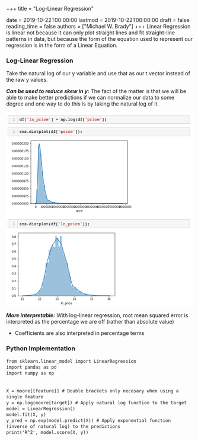 +++
title = "Log-Linear Regression"

date = 2019-10-22T00:00:00
lastmod = 2019-10-22T00:00:00
draft = false
reading_time = false
authors = ["Michael W. Brady"]
+++
Linear Regression is linear not because it can only plot straight lines and fit straight-line patterns in data, but because the form of the equation used to represent our regression is in the form of a Linear Equation.

### Log-Linear Regression

Take the natural log of our y variable and use that as our t vector instead of the raw y values.

***Can be used to reduce skew in y:*** The fact of the matter is that we will be able to make better predictions if we can normalize our data to some degree and one way to do this is by taking the natural log of it.

![](Untitled-dd6ea91a-1735-4d52-a1b6-4f877f5075ec.png)

***More interpretable:*** With log-linear regression, root mean squared error is interpreted as the percentage we are off (rather than absolute value)

- Coefficients are also interpreted in percentage terms

### Python Implementation

    from sklearn.linear_model import LinearRegression
    import pandas as pd
    import numpy as np
    
    
    X = moore[[feature]] # Double brackets only necesary when using a single feature
    y = np.log(moore[target]) # Apply natural log function to the target
    model = LinearRegression()
    model.fit(X, y)
    y_pred = np.exp(model.predict(X)) # Apply exponential function (inverse of natural log) to the predictions
    print('R^2', model.score(X, y))
